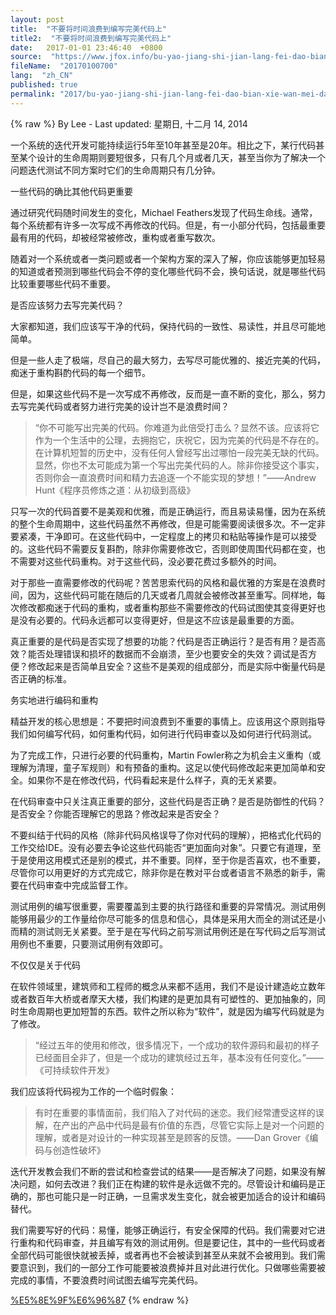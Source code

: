 ```yaml
---
layout: post
title:  "不要将时间浪费到编写完美代码上"
title2:  "不要将时间浪费到编写完美代码上"
date:   2017-01-01 23:46:40  +0800
source:  "https://www.jfox.info/bu-yao-jiang-shi-jian-lang-fei-dao-bian-xie-wan-mei-dai-ma-shang.html"
fileName:  "20170100700"
lang:  "zh_CN"
published: true
permalink: "2017/bu-yao-jiang-shi-jian-lang-fei-dao-bian-xie-wan-mei-dai-ma-shang.html"
---
```

{% raw %}
By Lee - Last updated: 星期日, 十二月 14, 2014

一个系统的迭代开发可能持续运行5年至10年甚至是20年。相比之下，某行代码甚至某个设计的生命周期则要短很多，只有几个月或者几天，甚至当你为了解决一个问题迭代测试不同方案时它们的生命周期只有几分钟。

一些代码的确比其他代码更重要

通过研究代码随时间发生的变化，Michael Feathers发现了代码生命线。通常，每个系统都有许多一次写成不再修改的代码。但是，有一小部分代码，包括最重要最有用的代码，却被经常被修改，重构或者重写数次。

随着对一个系统或者一类问题或者一个架构方案的深入了解，你应该能够更加轻易的知道或者预测到哪些代码会不停的变化哪些代码不会，换句话说，就是哪些代码比较重要哪些代码不重要。

是否应该努力去写完美代码？

大家都知道，我们应该写干净的代码，保持代码的一致性、易读性，并且尽可能地简单。

但是一些人走了极端，尽自己的最大努力，去写尽可能优雅的、接近完美的代码，痴迷于重构斟酌代码的每一个细节。

但是，如果这些代码不是一次写成不再修改，反而是一直不断的变化，那么，努力去写完美代码或者努力进行完美的设计岂不是浪费时间？

> “你不可能写出完美的代码。你难道为此倍受打击么？显然不该。应该将它作为一个生活中的公理，去拥抱它，庆祝它，因为完美的代码是不存在的。在计算机短暂的历史中，没有任何人曾经写出过哪怕一段完美无缺的代码。显然，你也不太可能成为第一个写出完美代码的人。除非你接受这个事实，否则你会一直浪费时间和精力去追逐一个不能实现的梦想！”——Andrew Hunt《程序员修炼之道：从初级到高级》

只写一次的代码首要不是美观和优雅，而是正确运行，而且易读易懂，因为在系统的整个生命周期中，这些代码虽然不再修改，但是可能需要阅读很多次。不一定非要紧凑，干净即可。在这些代码中，一定程度上的拷贝和粘贴等操作是可以接受的。这些代码不需要反复斟酌，除非你需要修改它，否则即使周围代码都在变，也不需要对这些代码重构。对于这些代码，没必要花费过多额外的时间。

对于那些一直需要修改的代码呢？苦苦思索代码的风格和最优雅的方案是在浪费时间，因为，这些代码可能在随后的几天或者几周就会被修改甚至重写。同样地，每次修改都痴迷于代码的重构，或者重构那些不需要修改的代码试图使其变得更好也是没有必要的。代码永远都可以变得更好，但是这不应该是最重要的方面。

真正重要的是代码是否实现了想要的功能？代码是否正确运行？是否有用？是否高效？能否处理错误和损坏的数据而不会崩溃，至少也要安全的失效？调试是否方便？修改起来是否简单且安全？这些不是美观的组成部分，而是实际中衡量代码是否正确的标准。

务实地进行编码和重构

精益开发的核心思想是：不要把时间浪费到不重要的事情上。应该用这个原则指导我们如何编写代码，如何重构代码，如何进行代码审查以及如何进行代码测试。

为了完成工作，只进行必要的代码重构，Martin Fowler称之为机会主义重构（或理解为清理，童子军规则）和有预备的重构。这足以使代码修改起来更加简单和安全。如果你不是在修改代码，代码看起来是什么样子，真的无关紧要。

在代码审查中只关注真正重要的部分，这些代码是否正确？是否是防御性的代码？是否安全？你能否理解它的思路？修改起来是否安全？

不要纠结于代码的风格（除非代码风格误导了你对代码的理解），把格式化代码的工作交给IDE。没有必要去争论这些代码能否“更加面向对象”。只要它有道理，至于是使用这用模式还是别的模式，并不重要。同样，至于你是否喜欢，也不重要，尽管你可以用更好的方式完成它，除非你是在教对平台或者语言不熟悉的新手，需要在代码审查中完成监督工作。

测试用例的编写很重要，需要覆盖到主要的执行路径和重要的异常情况。测试用例能够用最少的工作量给你尽可能多的信息和信心，具体是采用大而全的测试还是小而精的测试则无关紧要。至于是在写代码之前写测试用例还是在写代码之后写测试用例也不重要，只要测试用例有效即可。

不仅仅是关于代码

在软件领域里，建筑师和工程师的概念从来都不适用，我们不是设计建造屹立数年或者数百年大桥或者摩天大楼，我们构建的是更加具有可塑性的、更加抽象的，同时生命周期也更加短暂的东西。软件之所以称为“软件”，就是因为编写代码就是为了修改。

> “经过五年的使用和修改，很多情况下，一个成功的软件源码和最初的样子已经面目全非了，但是一个成功的建筑经过五年，基本没有任何变化。”——《可持续软件开发》

我们应该将代码视为工作的一个临时假象：

> 有时在重要的事情面前，我们陷入了对代码的迷恋。我们经常遭受这样的误解，在产出的产品中代码是最有价值的东西，尽管它实际上是对一个问题的理解，或者是对设计的一种实现甚至是顾客的反馈。——Dan Grover《编码与创造性破坏》

迭代开发教会我们不断的尝试和检查尝试的结果——是否解决了问题，如果没有解决问题，如何去改进？我们正在构建的软件是永远做不完的。尽管设计和编码是正确的，那也可能只是一时正确，一旦需求发生变化，就会被更加适合的设计和编码替代。

我们需要写好的代码：易懂，能够正确运行，有安全保障的代码。我们需要对它进行重构和代码审查，并且编写有效的测试用例。但是要记住，其中的一些代码或者全部代码可能很快就被丢掉，或者再也不会被读到甚至从来就不会被用到。我们需要意识到，我们的一部分工作可能要被浪费掉并且对此进行优化。只做哪些需要被完成的事情，不要浪费时间试图去编写完美代码。

[%E5%8E%9F%E6%96%87](https://www.jfox.info/go.php?url=http://www.jfox.info/url.php?_v=v4&amp;_src=&amp;isencode=1&amp;content=dGltZT0xNDE4NTQ3NzIyNTAwJnVybD1odHRwJTNBJTJGJTJGY29kZS5jc2RuLm5ldCUyRm5ld3MlMkYyODIyNjc3)
{% endraw %}
